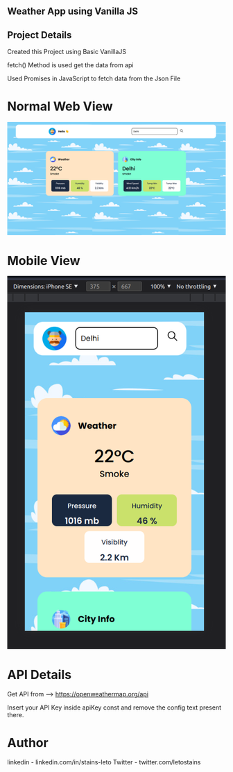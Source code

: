 ## Weather App using Vanilla JS 

## Project Details

Created this Project using Basic VanillaJS 

fetch() Method is used get the data from api

Used Promises in JavaScript to fetch data from the Json File

# Normal Web View

![alt text](https://github.com/stainsleto/Weather-App-using-JS/blob/main/repository/web-view.png?raw=true)



# Mobile View


![alt text](https://github.com/stainsleto/Weather-App-using-JS/blob/main/repository/mobile-view.png?raw=true)




# API Details

Get API from  -->  https://openweathermap.org/api

Insert your API Key inside apiKey const and remove the config text present there.

# Author 

linkedin - linkedin.com/in/stains-leto
Twitter - twitter.com/letostains